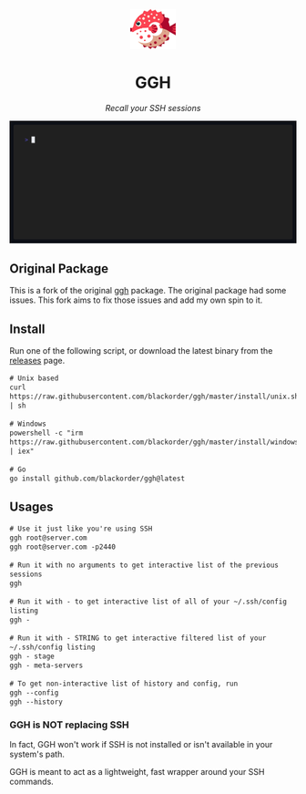 <p align="center">
    <img width="80" height="70" src="./assets/ggh.png" alt="GGH logo">
</p>
<h1 align="center"/>GGH</h1>

<p align="center"><i>Recall your SSH sessions</i></p>

<p align="center"><img src="./assets/ggh.gif" alt="GGH Demo"></p>

## Original Package
This is a fork of the original [ggh](https://github.com/byawitz/ggh) package. The original package had some issues. This fork aims to fix those issues and add my own spin to it.

## Install

Run one of the following script, or download the latest binary from the [releases](https://github.com/blackorder/ggh/releases) page.

```shell
# Unix based
curl https://raw.githubusercontent.com/blackorder/ggh/master/install/unix.sh | sh

# Windows 
powershell -c "irm https://raw.githubusercontent.com/blackorder/ggh/master/install/windows.ps1 | iex"

# Go
go install github.com/blackorder/ggh@latest
```

## Usages

```shell
# Use it just like you're using SSH
ggh root@server.com
ggh root@server.com -p2440

# Run it with no arguments to get interactive list of the previous sessions
ggh

# Run it with - to get interactive list of all of your ~/.ssh/config listing
ggh - 

# Run it with - STRING to get interactive filtered list of your ~/.ssh/config listing
ggh - stage
ggh - meta-servers

# To get non-interactive list of history and config, run
ggh --config
ggh --history
```

### GGH is NOT replacing SSH

In fact, GGH won't work if SSH is not installed or isn't available in your system's path.

GGH is meant to act as a lightweight, fast wrapper around your SSH commands.